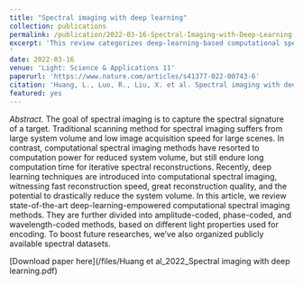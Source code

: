 ```yaml
---
title: "Spectral imaging with deep learning"
collection: publications
permalink: /publication/2022-03-16-Spectral-Imaging-with-Deep-Learning
excerpt: 'This review categorizes deep-learning-based computational spectral imaging methods and provides insight into amplitude, phase, and wavelength-based light encoding strategies for deep learning spectral reconstruction.
'
date: 2022-03-16
venue: 'Light: Science & Applications 11'
paperurl: 'https://www.nature.com/articles/s41377-022-00743-6'
citation: 'Huang, L., Luo, R., Liu, X. et al. Spectral imaging with deep learning. Light Sci Appl 11, 61 (2022). https://doi.org/10.1038/s41377-022-00743-6'
featured: yes
---
```


*Abstract.* The goal of spectral imaging is to capture the spectral signature of a target. Traditional scanning method for spectral imaging suffers from large system volume and low image acquisition speed for large scenes. In contrast, computational spectral imaging methods have resorted to computation power for reduced system volume, but still endure long computation time for iterative spectral reconstructions. Recently, deep learning techniques are introduced into computational spectral imaging, witnessing fast reconstruction speed, great reconstruction quality, and the potential to drastically reduce the system volume. In this article, we review state-of-the-art deep-learning-empowered computational spectral imaging methods. They are further divided into amplitude-coded, phase-coded, and wavelength-coded methods, based on different light properties used for encoding. To boost future researches, we’ve also organized publicly available spectral datasets.

[Download paper here](/files/Huang et al_2022_Spectral imaging with deep learning.pdf)
